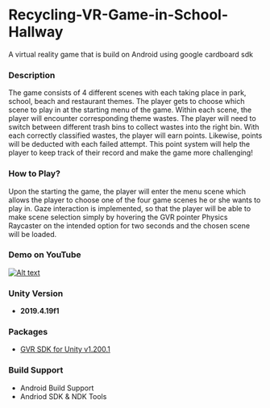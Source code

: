 # Recycling-VR-Game-in-School-Hallway
A virtual reality game that is build on Android using google cardboard sdk

### Description
The game consists of 4 different scenes with each taking place in park, school, beach and restaurant themes. The player gets to choose which scene to play in at the starting menu of the game. Within each scene, the player will encounter corresponding theme wastes. The player will need to switch between different trash bins to collect wastes into the right bin. With each correctly classified wastes, the player will earn points. Likewise, points will be deducted with each failed attempt. This point system will help the player to keep track of their record and make the game more challenging!

### How to Play?
Upon the starting the game, the player will enter the menu scene which allows the player to choose one of the four game scenes he or she wants to play in. Gaze interaction is implemented, so that the player will be able to make scene selection simply by hovering the GVR pointer Physics Raycaster on the intended option for two seconds and the chosen scene will be loaded.

### Demo on YouTube
[![Alt text](https://img.youtube.com/vi/Si0KawMS47I/0.jpg)](https://www.youtube.com/watch?v=Si0KawMS47I)


### Unity Version
- **2019.4.19f1**

### Packages
- [GVR SDK for Unity v1.200.1](https://github.com/googlevr/gvr-unity-sdk/releases)

### Build Support 
- Android Build Support
- Andriod SDK & NDK Tools

